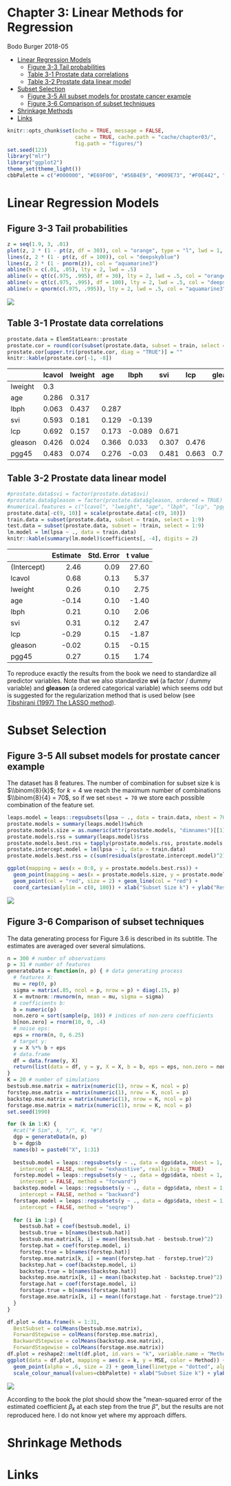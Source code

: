 Chapter 3: Linear Methods for Regression
================
Bodo Burger
2018-05

-   [Linear Regression Models](#linear-regression-models)
    -   [Figure 3-3 Tail probabilities](#figure-3-3-tail-probabilities)
    -   [Table 3-1 Prostate data correlations](#table-3-1-prostate-data-correlations)
    -   [Table 3-2 Prostate data linear model](#table-3-2-prostate-data-linear-model)
-   [Subset Selection](#subset-selection)
    -   [Figure 3-5 All subset models for prostate cancer example](#figure-3-5-all-subset-models-for-prostate-cancer-example)
    -   [Figure 3-6 Comparison of subset techniques](#figure-3-6-comparison-of-subset-techniques)
-   [Shrinkage Methods](#shrinkage-methods)
-   [Links](#links)

``` r
knitr::opts_chunk$set(echo = TRUE, message = FALSE,
                      cache = TRUE, cache.path = "cache/chapter03/",
                      fig.path = "figures/")
set.seed(123)
library("mlr")
library("ggplot2")
theme_set(theme_light())
cbbPalette = c("#000000", "#E69F00", "#56B4E9", "#009E73", "#F0E442", "#0072B2", "#D55E00", "#CC79A7")
```

Linear Regression Models
========================

Figure 3-3 Tail probabilities
-----------------------------

``` r
z = seq(1.9, 3, .01)
plot(z, 2 * (1 - pt(z, df = 30)), col = "orange", type = "l", lwd = 1, xlab = "Z", ylab = "Tail Probabilities")
lines(z, 2 * (1 - pt(z, df = 100)), col = "deepskyblue")
lines(z, 2 * (1 - pnorm(z)), col = "aquamarine3")
abline(h = c(.01, .05), lty = 2, lwd = .5)
abline(v = qt(c(.975, .995), df = 30), lty = 2, lwd = .5, col = "orange")
abline(v = qt(c(.975, .995), df = 100), lty = 2, lwd = .5, col = "deepskyblue")
abline(v = qnorm(c(.975, .995)), lty = 2, lwd = .5, col = "aquamarine3")
```

![](figures/figure-03-03-tail-probabilities-1.png)

Table 3-1 Prostate data correlations
------------------------------------

``` r
prostate.data = ElemStatLearn::prostate
prostate.cor = round(cor(subset(prostate.data, subset = train, select = 1:8)), digits = 3)
prostate.cor[upper.tri(prostate.cor, diag = "TRUE")] = ""
knitr::kable(prostate.cor[-1, -8])
```

|         | lcavol | lweight | age   | lbph   | svi   | lcp   | gleason |
|---------|:-------|:--------|:------|:-------|:------|:------|:--------|
| lweight | 0.3    |         |       |        |       |       |         |
| age     | 0.286  | 0.317   |       |        |       |       |         |
| lbph    | 0.063  | 0.437   | 0.287 |        |       |       |         |
| svi     | 0.593  | 0.181   | 0.129 | -0.139 |       |       |         |
| lcp     | 0.692  | 0.157   | 0.173 | -0.089 | 0.671 |       |         |
| gleason | 0.426  | 0.024   | 0.366 | 0.033  | 0.307 | 0.476 |         |
| pgg45   | 0.483  | 0.074   | 0.276 | -0.03  | 0.481 | 0.663 | 0.757   |

Table 3-2 Prostate data linear model
------------------------------------

``` r
#prostate.data$svi = factor(prostate.data$svi) 
#prostate.data$gleason = factor(prostate.data$gleason, ordered = TRUE)
#numerical.features = c("lcavol", "lweight", "age", "lbph", "lcp", "pgg45")
prostate.data[-c(9, 10)] = scale(prostate.data[-c(9, 10)])
train.data = subset(prostate.data, subset = train, select = 1:9)
test.data = subset(prostate.data, subset = !train, select = 1:9)
lm.model = lm(lpsa ~ ., data = train.data)
knitr::kable(summary(lm.model)$coefficients[, -4], digits = 2)
```

|             |  Estimate|  Std. Error|  t value|
|-------------|---------:|-----------:|--------:|
| (Intercept) |      2.46|        0.09|    27.60|
| lcavol      |      0.68|        0.13|     5.37|
| lweight     |      0.26|        0.10|     2.75|
| age         |     -0.14|        0.10|    -1.40|
| lbph        |      0.21|        0.10|     2.06|
| svi         |      0.31|        0.12|     2.47|
| lcp         |     -0.29|        0.15|    -1.87|
| gleason     |     -0.02|        0.15|    -0.15|
| pgg45       |      0.27|        0.15|     1.74|

To reproduce exactly the results from the book we need to standardize all predictor variables. Note that we also standardize **svi** (a factor / dummy variable) and **gleason** (a ordered categorical variable) which seems odd but is suggested for the regularization method that is used below (see [Tibshirani (1997) The LASSO method](http://statweb.stanford.edu/~tibs/lasso/fulltext.pdf)).

Subset Selection
================

Figure 3-5 All subset models for prostate cancer example
--------------------------------------------------------

The dataset has 8 features. The number of combination for subset size k is $\\binom{8}{k}$; for *k* = 4 we reach the maximum number of combinations $\\binom{8}{4} = 70$, so if we set `nbest = 70` we store each possible combination of the feature set.

``` r
leaps.model = leaps::regsubsets(lpsa ~ ., data = train.data, nbest = 70, really.big = TRUE)
prostate.models = summary(leaps.model)$which
prostate.models.size = as.numeric(attr(prostate.models, "dimnames")[[1]])
prostate.models.rss = summary(leaps.model)$rss
prostate.models.best.rss = tapply(prostate.models.rss, prostate.models.size, min)
prostate.intercept.model = lm(lpsa ~ 1, data = train.data)
prostate.models.best.rss = c(sum(residuals(prostate.intercept.model)^2), prostate.models.best.rss)
```

``` r
ggplot(mapping = aes(x = 0:8, y = prostate.models.best.rss)) +
  geom_point(mapping = aes(x = prostate.models.size, y = prostate.models.rss), col = "slategray") + 
  geom_point(col = "red", size = 2) + geom_line(col = "red") +
  coord_cartesian(ylim = c(0, 100)) + xlab("Subset Size k") + ylab("Residual Sum-of-Squares")
```

![](figures/figure-03-05-subset-models-1.png)

Figure 3-6 Comparison of subset techniques
------------------------------------------

The data generating process for Figure 3.6 is described in its subtitle. The estimates are averaged over several simulations.

``` r
n = 300 # number of observations
p = 31 # number of features
generateData = function(n, p) { # data generating process
  # features X:
  mu = rep(0, p)
  sigma = matrix(.85, ncol = p, nrow = p) + diag(.15, p)
  X = mvtnorm::rmvnorm(n, mean = mu, sigma = sigma)
  # coefficients b:
  b = numeric(p)
  non.zero = sort(sample(p, 10)) # indices of non-zero coefficients
  b[non.zero] = rnorm(10, 0, .4)
  # noise eps:
  eps = rnorm(n, 0, 6.25)
  # target y:
  y = X %*% b + eps
  # data.frame
  df = data.frame(y, X)
  return(list(data = df, y = y, X = X, b = b, eps = eps, non.zero = non.zero))
}
K = 20 # number of simulations
bestsub.mse.matrix = matrix(numeric(1), nrow = K, ncol = p)
forstep.mse.matrix = matrix(numeric(1), nrow = K, ncol = p)
backstep.mse.matrix = matrix(numeric(1), nrow = K, ncol = p)
forstage.mse.matrix = matrix(numeric(1), nrow = K, ncol = p)
set.seed(1990)

for (k in 1:K) {
  #cat("# Sim", k, "/", K, "#")
  dgp = generateData(n, p)
  b = dgp$b
  names(b) = paste0("X", 1:31)
  
  bestsub.model = leaps::regsubsets(y ~ ., data = dgp$data, nbest = 1, nvmax = 300540195,
    intercept = FALSE, method = "exhaustive", really.big = TRUE)
  forstep.model = leaps::regsubsets(y ~ ., data = dgp$data, nbest = 1, nvmax = 31,
    intercept = FALSE, method = "forward")
  backstep.model = leaps::regsubsets(y ~ ., data = dgp$data, nbest = 1, nvmax = 31,
    intercept = FALSE, method = "backward")
  forstage.model = leaps::regsubsets(y ~ ., data = dgp$data, nbest = 1, nvmax = 31,
    intercept = FALSE, method = "seqrep")
  
  for (i in 1:p) {
    bestsub.hat = coef(bestsub.model, i)
    bestsub.true = b[names(bestsub.hat)]
    bestsub.mse.matrix[k, i] = mean((bestsub.hat - bestsub.true)^2)
    forstep.hat = coef(forstep.model, i)
    forstep.true = b[names(forstep.hat)]
    forstep.mse.matrix[k, i] = mean((forstep.hat - forstep.true)^2)
    backstep.hat = coef(backstep.model, i)
    backstep.true = b[names(backstep.hat)]
    backstep.mse.matrix[k, i] = mean((backstep.hat - backstep.true)^2)
    forstage.hat = coef(forstage.model, i)
    forstage.true = b[names(forstage.hat)]
    forstage.mse.matrix[k, i] = mean((forstage.hat - forstage.true)^2)
  }
}
```

``` r
df.plot = data.frame(k = 1:31,
  BestSubset = colMeans(bestsub.mse.matrix),
  ForwardStepwise = colMeans(forstep.mse.matrix),
  BackwardStepwise = colMeans(backstep.mse.matrix),
  ForwardStagewise = colMeans(forstage.mse.matrix))
df.plot = reshape2::melt(df.plot, id.vars = "k", variable.name = "Method", value.name = "MSE")
ggplot(data = df.plot, mapping = aes(x = k, y = MSE, color = Method)) +
  geom_point(alpha = .6, size = 2) + geom_line(linetype = "dotted", alpha = .2) +
  scale_colour_manual(values=cbbPalette) + xlab("Subset Size k") + ylab("MSE(beta.hat, beta.true)")
```

![](figures/figure-03-06-subset-techniques-1.png)

According to the book the plot should show the "mean-squared error of the estimated coefficient *β*<sub>*k*</sub> at each step from the true *β*", but the results are not reproduced here. I do not know yet where my approach differs.

Shrinkage Methods
=================

Links
=====
